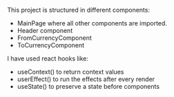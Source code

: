 This project is structured in different components:

- MainPage where all other components are imported. 
- Header component
- FromCurrencyComponent
- ToCurrencyComponent

I have used react hooks like: 
- useContext() to return context values
- userEffect() to run the effects after every render
- useState() to preserve a state before components
